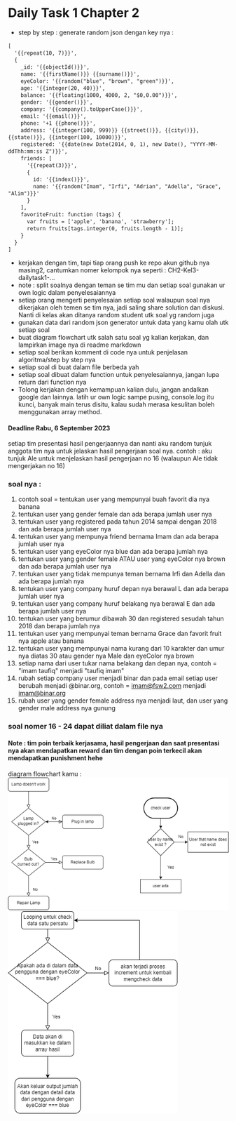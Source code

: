 # Daily Task 1 Chapter 2

- step by step :
generate random json dengan key nya :
```
[
  '{{repeat(10, 7)}}',
  {
    _id: '{{objectId()}}',
    name: '{{firstName()}} {{surname()}}',  
    eyeColor: '{{random("blue", "brown", "green")}}',
    age: '{{integer(20, 40)}}',
    balance: '{{floating(1000, 4000, 2, "$0,0.00")}}',
    gender: '{{gender()}}',
    company: '{{company().toUpperCase()}}',
    email: '{{email()}}',
    phone: '+1 {{phone()}}',
    address: '{{integer(100, 999)}} {{street()}}, {{city()}}, {{state()}}, {{integer(100, 10000)}}',
    registered: '{{date(new Date(2014, 0, 1), new Date(), "YYYY-MM-ddThh:mm:ss Z")}}',
    friends: [
      '{{repeat(3)}}',
      {
        id: '{{index()}}',
        name: '{{random("Imam", "Irfi", "Adrian", "Adella", "Grace", "Alim")}}'
      }
    ],
    favoriteFruit: function (tags) {
      var fruits = ['apple', 'banana', 'strawberry'];
      return fruits[tags.integer(0, fruits.length - 1)];
    }
  }
]
```
- kerjakan dengan tim, tapi tiap orang push ke repo akun github nya masing2, cantumkan nomer kelompok nya seperti : CH2-Kel3-dailytask1-...
- note : split soalnya dengan teman se tim mu dan setiap soal gunakan ur own logic dalam penyelesaiannya
- setiap orang mengerti penyelesaian setiap soal walaupun soal nya dikerjakan oleh temen se tim nya, jadi saling share solution dan diskusi. Nanti di kelas akan ditanya random student utk soal yg random juga
- gunakan data dari random json generator untuk data yang kamu olah utk setiap soal
- buat diagram flowchart utk salah satu soal yg kalian kerjakan, dan lampirkan image nya di readme markdown
- setiap soal berikan komment di code nya untuk penjelasan algoritma/step by step nya
- setiap soal di buat dalam file berbeda yah
- setiap soal dibuat dalam function untuk penyelesaiannya, jangan lupa return dari function nya
- Tolong kerjakan dengan kemampuan kalian dulu, jangan andalkan google dan lainnya. latih ur own logic sampe pusing, console.log itu kunci, banyak main terus disitu, kalau sudah merasa kesulitan boleh menggunakan array method.
#### Deadline Rabu, 6 September 2023
setiap tim presentasi hasil pengerjaannya dan nanti aku random tunjuk anggota tim nya untuk jelaskan hasil pengerjaan soal nya. contoh : aku tunjuk Ale untuk menjelaskan hasil pengerjaan no 16 (walaupun Ale tidak mengerjakan no 16)

### soal nya :
1) contoh soal = tentukan user yang mempunyai buah favorit dia nya banana
2) tentukan user yang gender female dan ada berapa jumlah user nya 
3) tentukan user yang registered pada tahun 2014 sampai dengan 2018 dan ada berapa jumlah user nya 
4) tentukan user yang mempunya friend bernama Imam dan ada berapa jumlah user nya
5) tentukan user yang eyeColor nya blue dan ada berapa jumlah nya
6) tentukan user yang gender female ATAU user yang eyeColor nya brown dan ada berapa jumlah user nya 
7) tentukan user yang tidak mempunya teman bernama Irfi dan Adella dan ada berapa jumlah nya
8) tentukan user yang company huruf depan nya berawal L dan ada berapa jumlah user nya
9) tentukan user yang company huruf belakang nya berawal E dan ada berapa jumlah user nya
10) tentukan user yang berumur dibawah 30 dan registered sesudah tahun 2018 dan berapa jumlah nya
11) tentukan user yang mempunyai teman bernama Grace dan favorit fruit nya apple atau banana
12) tentukan user yang mempunyai nama kurang dari 10 karakter dan umur nya diatas 30 atau gender nya Male dan eyeColor nya brown
13) setiap nama dari user tukar nama belakang dan depan nya, contoh = "imam taufiq" menjadi "taufiq imam"
14) rubah setiap company user menjadi binar dan pada email setiap user berubah menjadi @binar.org, contoh = imam@fsw2.com menjadi imam@binar.org
15) rubah user yang gender female address nya menjadi laut, dan user yang gender male address nya gunung
### soal nomer 16 - 24 dapat diliat dalam file nya
#### Note : tim poin terbaik kerjasama, hasil pengerjaan dan saat presentasi nya akan mendapatkan reward dan tim dengan poin terkecil akan mendapatkan punishment hehe

diagram flowchart kamu :
![diagram](./images/contoh.png)  
![diagram](./images/Flowchart_05.png)  